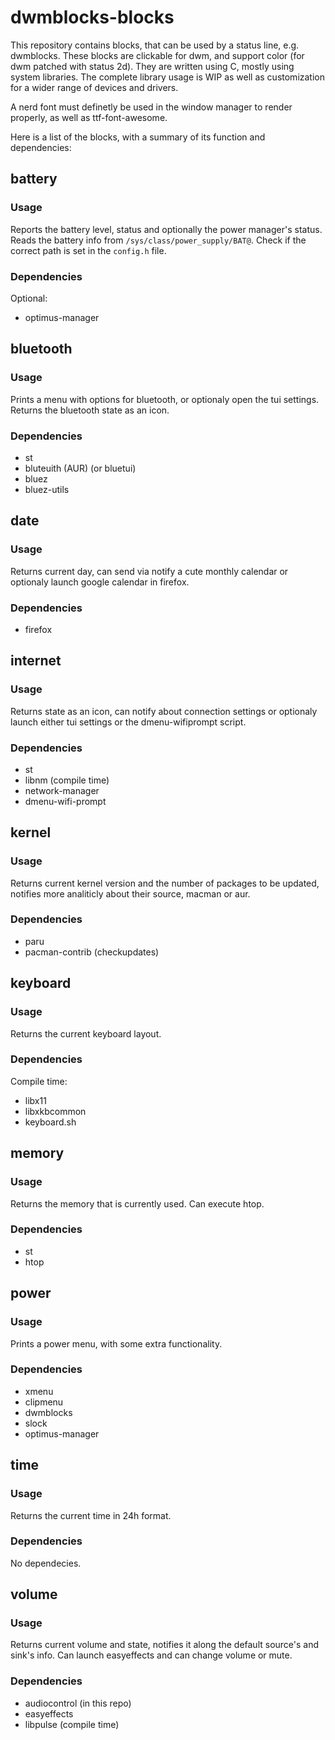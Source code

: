 # dwmblocks-blocks

This repository contains blocks, that can be used by a status line, e.g. dwmblocks. These blocks
are clickable for dwm, and support color (for dwm patched with status 2d). They are written using C,
mostly using system libraries. The complete library usage is WIP as well as customization for a wider
range of devices and drivers.

A nerd font must definetly be used in the window manager to render properly, as well as ttf-font-awesome.

Here is a list of the blocks, with a summary of its function and dependencies:

## battery

### Usage

Reports the battery level, status and optionally the power manager's status. Reads the battery info from `/sys/class/power_supply/BAT@`. Check if the correct path is set in the `config.h` file.

### Dependencies
Optional:
 - optimus-manager

## bluetooth

### Usage

Prints a menu with options for bluetooth, or optionaly open the tui settings. Returns the bluetooth state as an icon.

### Dependencies

- st
- bluteuith (AUR) (or bluetui)
- bluez
- bluez-utils

## date

### Usage

Returns current day, can send via notify a cute monthly calendar or optionaly launch google calendar in firefox.

### Dependencies

- firefox

## internet

### Usage

Returns state as an icon, can notify about connection settings or optionaly launch either tui settings or the dmenu-wifiprompt script.

### Dependencies

- st
- libnm (compile time)
- network-manager
- dmenu-wifi-prompt

## kernel

### Usage

Returns current kernel version and the number of packages to be updated, notifies more analiticly about their source, macman or aur.

### Dependencies

- paru
- pacman-contrib (checkupdates)

## keyboard

### Usage

Returns the current keyboard layout.

### Dependencies

Compile time:

- libx11
- libxkbcommon
- keyboard.sh

## memory

### Usage

Returns the memory that is currently used. Can execute htop.

### Dependencies

- st
- htop

## power

### Usage

Prints a power menu, with some extra functionality.

### Dependencies

- xmenu
- clipmenu
- dwmblocks
- slock
- optimus-manager

## time

### Usage

Returns the current time in 24h format.

### Dependencies

No dependecies.

## volume

### Usage

Returns current volume and state, notifies it along the default source's and sink's info. Can launch easyeffects and can change volume or mute.

### Dependencies

- audiocontrol (in this repo)
- easyeffects
- libpulse (compile time)